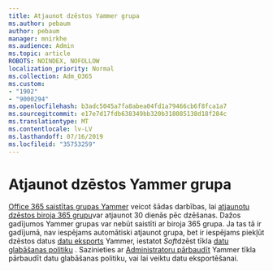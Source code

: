 ```yaml
---
title: Atjaunot dzēstos Yammer grupa
ms.author: pebaum
author: pebaum
manager: mnirkhe
ms.audience: Admin
ms.topic: article
ROBOTS: NOINDEX, NOFOLLOW
localization_priority: Normal
ms.collection: Adm_O365
ms.custom:
- "1902"
- "9000294"
ms.openlocfilehash: b3adc5045a7fa8abea04fd1a79466cb6f8fca1a7
ms.sourcegitcommit: e17e7d17fdb638349bb320b318085138d18f284c
ms.translationtype: MT
ms.contentlocale: lv-LV
ms.lasthandoff: 07/16/2019
ms.locfileid: "35753259"
---
```

# <a name="restore-a-deleted-yammer-group"></a>Atjaunot dzēstos Yammer grupa

[Office 365 saistītas grupas Yammer](https://docs.microsoft.com/yammer/manage-yammer-groups/yammer-and-office-365-groups) veicot šādas darbības, lai [atjaunotu dzēstos biroja 365 grupu](https://support.office.com/article/restore-a-deleted-office-365-group-b7c66b59-657a-4e1a-8aa0-8163b1f4eb54)var atjaunot 30 dienās pēc dzēšanas.
Dažos gadījumos Yammer grupas var nebūt saistīti ar biroja 365 grupa. Ja tas tā ir gadījumā, nav iespējams automātiski atjaunot grupa, bet ir iespējams piekļūt dzēstos datus [datu eksports](https://docs.microsoft.com/yammer/manage-security-and-compliance/export-yammer-enterprise-data) Yammer, iestatot *Soft*dzēst tīkla [datu glabāšanas politiku](https://docs.microsoft.com/yammer/manage-security-and-compliance/manage-data-compliance) . Sazinieties ar [Administratoru pārbaudīt](https://docs.microsoft.com/yammer/manage-yammer-users/manage-yammer-admins) Yammer tīkla pārbaudīt datu glabāšanas politiku, vai lai veiktu datu eksportēšanai.
